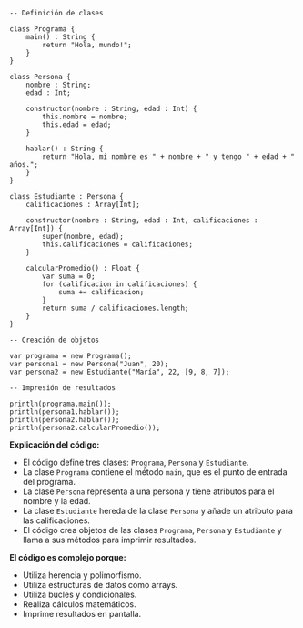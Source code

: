 ```cool
-- Definición de clases

class Programa {
    main() : String {
        return "Hola, mundo!";
    }
}

class Persona {
    nombre : String;
    edad : Int;

    constructor(nombre : String, edad : Int) {
        this.nombre = nombre;
        this.edad = edad;
    }

    hablar() : String {
        return "Hola, mi nombre es " + nombre + " y tengo " + edad + " años.";
    }
}

class Estudiante : Persona {
    calificaciones : Array[Int];

    constructor(nombre : String, edad : Int, calificaciones : Array[Int]) {
        super(nombre, edad);
        this.calificaciones = calificaciones;
    }

    calcularPromedio() : Float {
        var suma = 0;
        for (calificacion in calificaciones) {
            suma += calificacion;
        }
        return suma / calificaciones.length;
    }
}

-- Creación de objetos

var programa = new Programa();
var persona1 = new Persona("Juan", 20);
var persona2 = new Estudiante("María", 22, [9, 8, 7]);

-- Impresión de resultados

println(programa.main());
println(persona1.hablar());
println(persona2.hablar());
println(persona2.calcularPromedio());
```

**Explicación del código:**

* El código define tres clases: `Programa`, `Persona` y `Estudiante`.
* La clase `Programa` contiene el método `main`, que es el punto de entrada del programa.
* La clase `Persona` representa a una persona y tiene atributos para el nombre y la edad.
* La clase `Estudiante` hereda de la clase `Persona` y añade un atributo para las calificaciones.
* El código crea objetos de las clases `Programa`, `Persona` y `Estudiante` y llama a sus métodos para imprimir resultados.

**El código es complejo porque:**

* Utiliza herencia y polimorfismo.
* Utiliza estructuras de datos como arrays.
* Utiliza bucles y condicionales.
* Realiza cálculos matemáticos.
* Imprime resultados en pantalla.